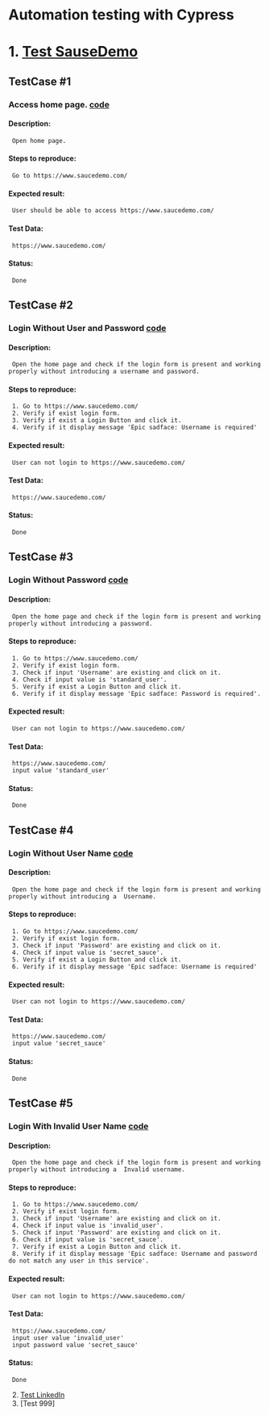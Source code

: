 # Automation testing with Cypress

# 1. [Test SauseDemo](https://github.com/Veaceslav85/QA-Testing/tree/QA_Cypress/cypress/e2e/TesteSaucedemo)
##   TestCase #1
###  Access home page. [code](https://github.com/Veaceslav85/QA-Testing/blob/QA_Cypress/cypress/e2e/TesteSaucedemo/AccesHomePage.cy.js)
#### Description:
     Open home page.
#### Steps to reproduce:
     Go to https://www.saucedemo.com/
#### Expected result:
     User should be able to access https://www.saucedemo.com/ 
#### Test Data: 
     https://www.saucedemo.com/
#### Status:
     Done

##   TestCase #2
###  Login Without User and Password [code](https://github.com/Veaceslav85/QA-Testing/blob/QA_Cypress/cypress/e2e/TesteSaucedemo/Login_Without_User_and_Password.cy.js)
#### Description:
     Open the home page and check if the login form is present and working properly without introducing a username and password.
#### Steps to reproduce:
     1. Go to https://www.saucedemo.com/
     2. Verify if exist login form.
     3. Verify if exist a Login Button and click it.
     4. Verify if it display message 'Epic sadface: Username is required'	
#### Expected result:
     User can not login to https://www.saucedemo.com/ 
#### Test Data: 
     https://www.saucedemo.com/
#### Status:
     Done

##   TestCase #3
###  Login Without Password [code](https://github.com/Veaceslav85/QA-Testing/blob/QA_Cypress/cypress/e2e/TesteSaucedemo/Login_Without_Password.cy.js)
#### Description:
     Open the home page and check if the login form is present and working properly without introducing a password.
#### Steps to reproduce:
     1. Go to https://www.saucedemo.com/
     2. Verify if exist login form.
     3. Check if input 'Username' are existing and click on it.
     4. Check if input value is 'standard_user'.	
     5. Verify if exist a Login Button and click it.
     6. Verify if it display message 'Epic sadface: Password is required'.	
#### Expected result:
     User can not login to https://www.saucedemo.com/ 
#### Test Data: 
     https://www.saucedemo.com/
     input value 'standard_user'

#### Status:
     Done

##   TestCase #4
###  Login Without User Name [code](https://github.com/Veaceslav85/QA-Testing/blob/QA_Cypress/cypress/e2e/TesteSaucedemo/Login_Without_User_Name.cy.js)
#### Description:
     Open the home page and check if the login form is present and working properly without introducing a  Username.
#### Steps to reproduce:
     1. Go to https://www.saucedemo.com/
     2. Verify if exist login form.
     3. Check if input 'Password' are existing and click on it.
     4. Check if input value is 'secret_sauce'.	
     5. Verify if exist a Login Button and click it.
     6. Verify if it display message 'Epic sadface: Username is required'	
#### Expected result:
     User can not login to https://www.saucedemo.com/ 
#### Test Data: 
     https://www.saucedemo.com/
     input value 'secret_sauce'

#### Status:
     Done

##   TestCase #5
###  Login With Invalid User Name [code](https://github.com/Veaceslav85/QA-Testing/blob/QA_Cypress/cypress/e2e/TesteSaucedemo/Login_With_Invalid_User_Name.cy.js)
#### Description:
     Open the home page and check if the login form is present and working properly without introducing a  Invalid username.
#### Steps to reproduce:
     1. Go to https://www.saucedemo.com/
     2. Verify if exist login form.
     3. Check if input 'Username' are existing and click on it.
     4. Check if input value is 'invalid_user'.
     5. Check if input 'Password' are existing and click on it.
     6. Check if input value is 'secret_sauce'.	
     7. Verify if exist a Login Button and click it.
     8. Verify if it display message 'Epic sadface: Username and password do not match any user in this service'.	
#### Expected result:
     User can not login to https://www.saucedemo.com/ 
#### Test Data: 
     https://www.saucedemo.com/
     input user value 'invalid_user'
     input password value 'secret_sauce'
#### Status:
     Done

2.   [Test LinkedIn](https://github.com/Veaceslav85/QA-Testing/tree/QA_Cypress/cypress/e2e/TesteLinkedIn)
3.   [Test 999]
